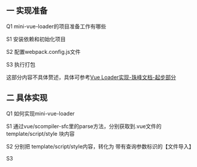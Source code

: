 
## 一 实现准备

Q1 mini-vue-loader的项目准备工作有哪些

S1 安装依赖和初始化项目

S2 配置webpack.config.js文件

S3 执行打包

这部分内容不具体赘述，具体可参考[Vue Loader实现-珠峰文档-起步部分](http://www.zhufengpeixun.com/strong/html/156.vue-loader.html)



## 二 具体实现


Q1 如何实现mini-vue-loader



S1 通过vue/scompiler-sfc里的parse方法，分别获取到.vue文件的 template/script/style 块内容

S2 分别把 template/script/style内容，转化为 带有查询参数标识的【文件导入】

S3



 





















